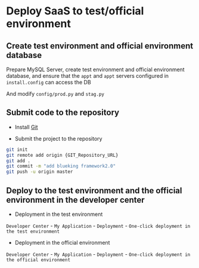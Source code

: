 # Deploy SaaS to test/official environment

## Create test environment and official environment database

Prepare MySQL Server, create test environment and official environment database, and ensure that the `appt` and `appt` servers configured in `install.config` can access the DB

And modify `config/prod.py` and `stag.py`

## Submit code to the repository

- Install [Git](https://www.git-scm.com/download/win)

- Submit the project to the repository

```bash
git init
git remote add origin {GIT_Repository_URL}
git add .
git commit -m "add blueking framework2.0"
git push -u origin master
```

## Deploy to the test environment and the official environment in the developer center

- Deployment in the test environment

`Developer Center` - `My Application` - `Deployment` - `One-click deployment in the test environment`

- Deployment in the official environment

`Developer Center` - `My Application` - `Deployment` - `One-click deployment in the official environment`
